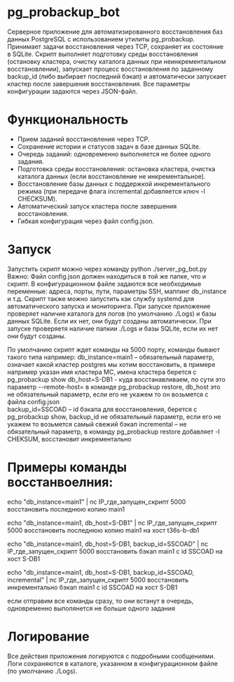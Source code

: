 # pg_probackup_bot
Серверное приложение для автоматизированного восстановления баз данных PostgreSQL с использованием утилиты pg_probackup. Принимает задачи восстановления через TCP, сохраняет их состояние в SQLite. Скрипт выполняет подготовку среды восстановления (остановку кластера, очистку каталога данных при неинкрементальном восстановлении), запускает процесс восстановления по заданному backup_id (либо выбирает последний бэкап) и автоматически запускает кластер после завершения восстановления. Все параметры конфигурации задаются через JSON-файл.

# Функциональность
- Прием заданий восстановления через TCP.
- Сохранение истории и статусов задач в базе данных SQLite.
- Очередь заданий: одновременно выполняется не более одного задания.
- Подготовка среды восстановления: остановка кластера, очистка каталога данных (если восстановление не инкрементальное).
- Восстановление базы данных с поддержкой инкрементального режима (при передаче флага incremental добавляется ключ -I CHECKSUM).
- Автоматический запуск кластера после завершения восстановления.
- Гибкая конфигурация через файл config.json.

# Запуск
Запустить скрипт можно через команду python ./server_pg_bot.py
Важно: Файл config.json должен находиться в той же папке, что и скрипт. В конфигурационном файле задаются все необходимые переменные: адреса, порты, пути, параметры SSH, маппинг db_instance и т.д.
Скрипт также можно запустить как службу systemd для автоматического запуска и мониторинга.
При запуске приложение проверяет наличие каталога для логов (по умолчанию ./Logs) и базы данных SQLite. Если их нет, они будут созданы автоматически.
При запуске проверяетя наличие папкии ./Logs и базы SQLite, если их нет они будут созданы.

По умолчанию скрипт ждет команды на 5000 порту, команды бывают такого типа например:
db_instance=main1 – обязательный параметр, означает какой кластер postgres мы хотим восстановить, в примере например указан имя кластера МС, имена кластера берется с pg_probackup show
db_host=S-DB1 - куда восстанавливаем, по сути это параметр --remote-host= в команде pg_probackup restore, db_host это не обязательный параметр, если его не укажем то он возьмется с файла config.json  
backup_id=SSCOAD – id бэкапа для восстановления, берется с pg_probackup show, backup_id не обязательный параметр, если его не укажем то возьмется самый свежий бэкап 
incremental – не обязательный параметр, в команду pg_probackup restore добавляет -I CHEKSUM, восстановит инкрементально 

# Примеры команды восстанвоелния:

echo "db_instance=main1" | nc IP_где_запущен_скрипт 5000
восстановить последнюю копию main1

echo "db_instance=main1, db_host=S-DB1" | nc IP_где_запущен_скрипт 5000
восстановить последнюю копию main1 на хост t36s-b-db1

echo "db_instance=main1, db_host=S-DB1, backup_id=SSCOAD" | nc IP_где_запущен_скрипт 5000
восстановить бэкап main1 с id SSCOAD на хост S-DB1

echo "db_instance=main1, db_host=S-DB1, backup_id=SSCOAD, incremental" | nc IP_где_запущен_скрипт 5000
восстановить инкрементально бэкап main1 с id SSCOAD на хост S-DB1

если отправим все команды сразу, то они встанут в очередь, одновременно выполянется не больше одного задания

# Логирование
Все действия приложения логируются с подробными сообщениями. Логи сохраняются в каталоге, указанном в конфигурационном файле (по умолчанию ./Logs).

